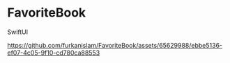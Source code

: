 # FavoriteBook
SwiftUI


https://github.com/furkanislam/FavoriteBook/assets/65629988/ebbe5136-ef07-4c05-9f10-cd780ca88553


